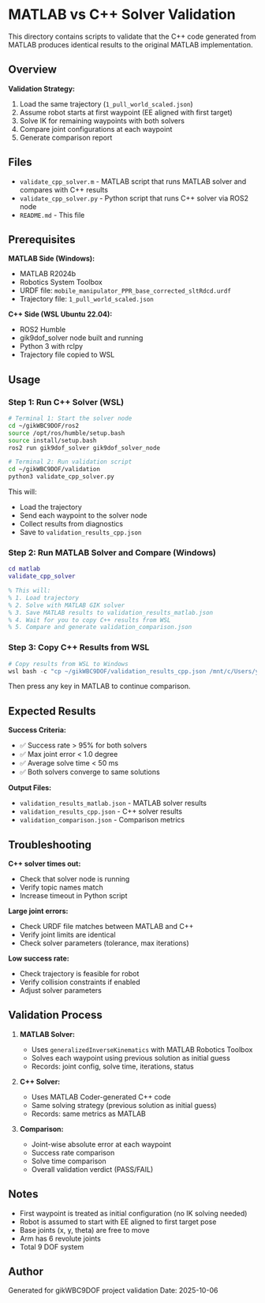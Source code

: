 # MATLAB vs C++ Solver Validation

This directory contains scripts to validate that the C++ code generated from MATLAB produces identical results to the original MATLAB implementation.

## Overview

**Validation Strategy:**
1. Load the same trajectory (`1_pull_world_scaled.json`)
2. Assume robot starts at first waypoint (EE aligned with first target)
3. Solve IK for remaining waypoints with both solvers
4. Compare joint configurations at each waypoint
5. Generate comparison report

## Files

- `validate_cpp_solver.m` - MATLAB script that runs MATLAB solver and compares with C++ results
- `validate_cpp_solver.py` - Python script that runs C++ solver via ROS2 node
- `README.md` - This file

## Prerequisites

**MATLAB Side (Windows):**
- MATLAB R2024b
- Robotics System Toolbox
- URDF file: `mobile_manipulator_PPR_base_corrected_sltRdcd.urdf`
- Trajectory file: `1_pull_world_scaled.json`

**C++ Side (WSL Ubuntu 22.04):**
- ROS2 Humble
- gik9dof_solver node built and running
- Python 3 with rclpy
- Trajectory file copied to WSL

## Usage

### Step 1: Run C++ Solver (WSL)

```bash
# Terminal 1: Start the solver node
cd ~/gikWBC9DOF/ros2
source /opt/ros/humble/setup.bash
source install/setup.bash
ros2 run gik9dof_solver gik9dof_solver_node

# Terminal 2: Run validation script
cd ~/gikWBC9DOF/validation
python3 validate_cpp_solver.py
```

This will:
- Load the trajectory
- Send each waypoint to the solver node
- Collect results from diagnostics
- Save to `validation_results_cpp.json`

### Step 2: Run MATLAB Solver and Compare (Windows)

```matlab
cd matlab
validate_cpp_solver

% This will:
% 1. Load trajectory
% 2. Solve with MATLAB GIK solver
% 3. Save MATLAB results to validation_results_matlab.json
% 4. Wait for you to copy C++ results from WSL
% 5. Compare and generate validation_comparison.json
```

### Step 3: Copy C++ Results from WSL

```powershell
# Copy results from WSL to Windows
wsl bash -c "cp ~/gikWBC9DOF/validation_results_cpp.json /mnt/c/Users/yanbo/wSpace/codegenGIKsample/Trial/gikWBC9DOF/"
```

Then press any key in MATLAB to continue comparison.

## Expected Results

**Success Criteria:**
- ✅ Success rate > 95% for both solvers
- ✅ Max joint error < 1.0 degree
- ✅ Average solve time < 50 ms
- ✅ Both solvers converge to same solutions

**Output Files:**
- `validation_results_matlab.json` - MATLAB solver results
- `validation_results_cpp.json` - C++ solver results  
- `validation_comparison.json` - Comparison metrics

## Troubleshooting

**C++ solver times out:**
- Check that solver node is running
- Verify topic names match
- Increase timeout in Python script

**Large joint errors:**
- Check URDF file matches between MATLAB and C++
- Verify joint limits are identical
- Check solver parameters (tolerance, max iterations)

**Low success rate:**
- Check trajectory is feasible for robot
- Verify collision constraints if enabled
- Adjust solver parameters

## Validation Process

1. **MATLAB Solver:**
   - Uses `generalizedInverseKinematics` with MATLAB Robotics Toolbox
   - Solves each waypoint using previous solution as initial guess
   - Records: joint config, solve time, iterations, status

2. **C++ Solver:**
   - Uses MATLAB Coder-generated C++ code
   - Same solving strategy (previous solution as initial guess)
   - Records: same metrics as MATLAB

3. **Comparison:**
   - Joint-wise absolute error at each waypoint
   - Success rate comparison
   - Solve time comparison
   - Overall validation verdict (PASS/FAIL)

## Notes

- First waypoint is treated as initial configuration (no IK solving needed)
- Robot is assumed to start with EE aligned to first target pose
- Base joints (x, y, theta) are free to move
- Arm has 6 revolute joints
- Total 9 DOF system

## Author

Generated for gikWBC9DOF project validation
Date: 2025-10-06
